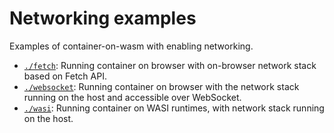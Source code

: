 # Networking examples

Examples of container-on-wasm with enabling networking.

- [`./fetch`](./fetch/): Running container on browser with on-browser network stack based on Fetch API.
- [`./websocket`](./websocket/): Running container on browser with the network stack running on the host and accessible over WebSocket.
- [`./wasi`](./wasi/): Running container on WASI runtimes, with network stack running on the host.
